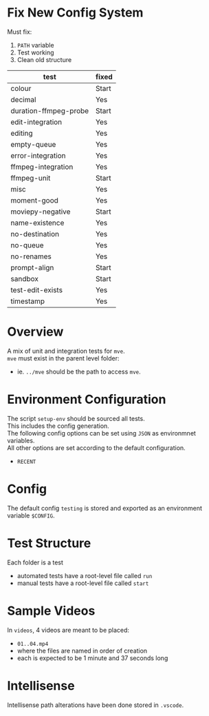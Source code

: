 # Fix New Config System

Must fix:

1. `PATH` variable
2. Test working
3. Clean old structure

| test                  | fixed |
| --------------------- | ----- |
| colour                | Start |
| decimal               | Yes   |
| duration-ffmpeg-probe | Start |
| edit-integration      | Yes   |
| editing               | Yes   |
| empty-queue           | Yes   |
| error-integration     | Yes   |
| ffmpeg-integration    | Yes   |
| ffmpeg-unit           | Start |
| misc                  | Yes   |
| moment-good           | Yes   |
| moviepy-negative      | Start |
| name-existence        | Yes   |
| no-destination        | Yes   |
| no-queue              | Yes   |
| no-renames            | Yes   |
| prompt-align          | Start |
| sandbox               | Start |
| test-edit-exists      | Yes   |
| timestamp             | Yes   |

# Overview

A mix of unit and integration tests for `mve`.  
`mve` must exist in the parent level folder:

- ie. `../mve` should be the path to access `mve`.

# Environment Configuration

The script `setup-env` should be sourced all tests.  
This includes the config generation.  
The following config options can be set using `JSON` as environmnet variables.  
All other options are set according to the default configuration.

- `RECENT`

# Config

The default config `testing` is stored and exported as an environment variable `$CONFIG`.

# Test Structure

Each folder is a test

- automated tests have a root-level file called `run`
- manual tests have a root-level file called `start`

# Sample Videos

In `videos`, 4 videos are meant to be placed:

- `01..04.mp4`
- where the files are named in order of creation
- each is expected to be 1 minute and 37 seconds long

# Intellisense

Intellisense path alterations have been done stored in `.vscode`.
